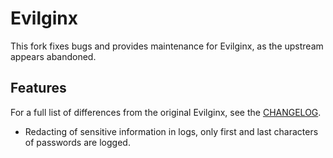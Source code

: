 # Evilginx 

This fork fixes bugs and provides maintenance for Evilginx, as the upstream appears abandoned.

## Features
For a full list of differences from the original Evilginx, see the [CHANGELOG](CHANGELOG).

- Redacting of sensitive information in logs, only first and last characters of passwords are logged.